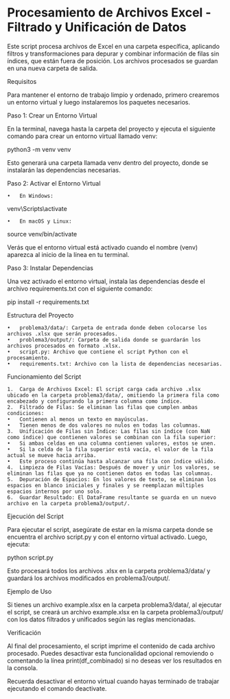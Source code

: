 # Procesamiento de Archivos Excel - Filtrado y Unificación de Datos

Este script procesa archivos de Excel en una carpeta específica, aplicando filtros y transformaciones para depurar y combinar información de filas sin índices, que están fuera de posición. Los archivos procesados se guardan en una nueva carpeta de salida.

Requisitos

Para mantener el entorno de trabajo limpio y ordenado, primero crearemos un entorno virtual y luego instalaremos los paquetes necesarios.

Paso 1: Crear un Entorno Virtual

En la terminal, navega hasta la carpeta del proyecto y ejecuta el siguiente comando para crear un entorno virtual llamado venv:

python3 -m venv venv

Esto generará una carpeta llamada venv dentro del proyecto, donde se instalarán las dependencias necesarias.

Paso 2: Activar el Entorno Virtual

	•	En Windows:

venv\Scripts\activate


	•	En macOS y Linux:

source venv/bin/activate



Verás que el entorno virtual está activado cuando el nombre (venv) aparezca al inicio de la línea en tu terminal.

Paso 3: Instalar Dependencias

Una vez activado el entorno virtual, instala las dependencias desde el archivo requirements.txt con el siguiente comando:

pip install -r requirements.txt

Estructura del Proyecto

	•	problema3/data/: Carpeta de entrada donde deben colocarse los archivos .xlsx que serán procesados.
	•	problema3/output/: Carpeta de salida donde se guardarán los archivos procesados en formato .xlsx.
	•	script.py: Archivo que contiene el script Python con el procesamiento.
	•	requirements.txt: Archivo con la lista de dependencias necesarias.

Funcionamiento del Script

	1.	Carga de Archivos Excel: El script carga cada archivo .xlsx ubicado en la carpeta problema3/data/, omitiendo la primera fila como encabezado y configurando la primera columna como índice.
	2.	Filtrado de Filas: Se eliminan las filas que cumplen ambas condiciones:
	•	Contienen al menos un texto en mayúsculas.
	•	Tienen menos de dos valores no nulos en todas las columnas.
	3.	Unificación de Filas sin Índice: Las filas sin índice (con NaN como índice) que contienen valores se combinan con la fila superior:
	•	Si ambas celdas en una columna contienen valores, estos se unen.
	•	Si la celda de la fila superior está vacía, el valor de la fila actual se mueve hacia arriba.
	•	Este proceso continúa hasta alcanzar una fila con índice válido.
	4.	Limpieza de Filas Vacías: Después de mover y unir los valores, se eliminan las filas que ya no contienen datos en todas las columnas.
	5.	Depuración de Espacios: En los valores de texto, se eliminan los espacios en blanco iniciales y finales y se reemplazan múltiples espacios internos por uno solo.
	6.	Guardar Resultado: El DataFrame resultante se guarda en un nuevo archivo en la carpeta problema3/output/.

Ejecución del Script

Para ejecutar el script, asegúrate de estar en la misma carpeta donde se encuentra el archivo script.py y con el entorno virtual activado. Luego, ejecuta:

python script.py

Esto procesará todos los archivos .xlsx en la carpeta problema3/data/ y guardará los archivos modificados en problema3/output/.

Ejemplo de Uso

Si tienes un archivo example.xlsx en la carpeta problema3/data/, al ejecutar el script, se creará un archivo example.xlsx en la carpeta problema3/output/ con los datos filtrados y unificados según las reglas mencionadas.

Verificación

Al final del procesamiento, el script imprime el contenido de cada archivo procesado. Puedes desactivar esta funcionalidad opcional removiendo o comentando la línea print(df_combinado) si no deseas ver los resultados en la consola.

Recuerda desactivar el entorno virtual cuando hayas terminado de trabajar ejecutando el comando deactivate.
